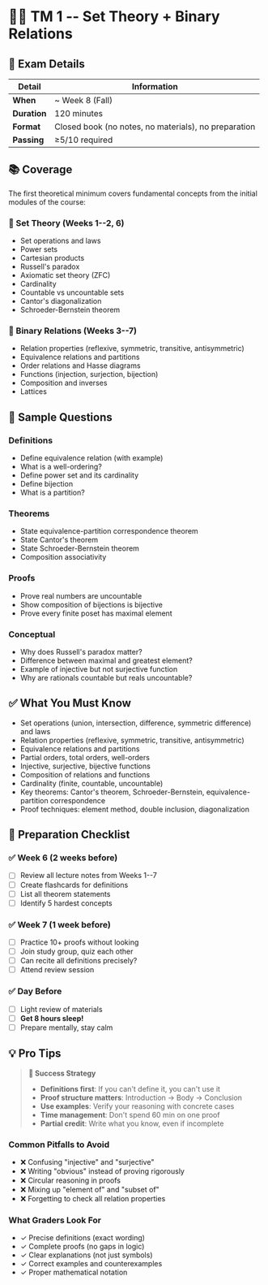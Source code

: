 # 📐🔗 TM 1 -- Set Theory + Binary Relations

## 📅 Exam Details

| Detail | Information |
|--------|-------------|
| **When** | ~ Week 8 (Fall) |
| **Duration** | 120 minutes |
| **Format** | Closed book (no notes, no materials), no preparation |
| **Passing** | ≥5/10 required |

## 📚 Coverage

The first theoretical minimum covers fundamental concepts from the initial modules of the course:

### 📐 Set Theory (Weeks 1--2, 6)

- Set operations and laws
- Power sets
- Cartesian products
- Russell's paradox
- Axiomatic set theory (ZFC)
- Cardinality
- Countable vs uncountable sets
- Cantor's diagonalization
- Schroeder-Bernstein theorem

### 🔗 Binary Relations (Weeks 3--7)

- Relation properties (reflexive, symmetric, transitive, antisymmetric)
- Equivalence relations and partitions
- Order relations and Hasse diagrams
- Functions (injection, surjection, bijection)
- Composition and inverses
- Lattices

## 📝 Sample Questions

### Definitions

- Define equivalence relation (with example)
- What is a well-ordering?
- Define power set and its cardinality
- Define bijection
- What is a partition?

### Theorems

- State equivalence-partition correspondence theorem
- State Cantor's theorem
- State Schroeder-Bernstein theorem
- Composition associativity

### Proofs

- Prove real numbers are uncountable
- Show composition of bijections is bijective
- Prove every finite poset has maximal element

### Conceptual

- Why does Russell's paradox matter?
- Difference between maximal and greatest element?
- Example of injective but not surjective function
- Why are rationals countable but reals uncountable?

## ✅ What You Must Know

- Set operations (union, intersection, difference, symmetric difference) and laws
- Relation properties (reflexive, symmetric, transitive, antisymmetric)
- Equivalence relations and partitions
- Partial orders, total orders, well-orders
- Injective, surjective, bijective functions
- Composition of relations and functions
- Cardinality (finite, countable, uncountable)
- Key theorems: Cantor's theorem, Schroeder-Bernstein, equivalence-partition correspondence
- Proof techniques: element method, double inclusion, diagonalization

## 📖 Preparation Checklist

### ✅ Week 6 (2 weeks before)

- [ ] Review all lecture notes from Weeks 1--7
- [ ] Create flashcards for definitions
- [ ] List all theorem statements
- [ ] Identify 5 hardest concepts

### ✅ Week 7 (1 week before)

- [ ] Practice 10+ proofs without looking
- [ ] Join study group, quiz each other
- [ ] Can recite all definitions precisely?
- [ ] Attend review session

### ✅ Day Before

- [ ] Light review of materials
- [ ] **Get 8 hours sleep!**
- [ ] Prepare mentally, stay calm

## 💡 Pro Tips

> **🎯 Success Strategy**
>
> - **Definitions first**: If you can't define it, you can't use it
> - **Proof structure matters**: Introduction → Body → Conclusion
> - **Use examples**: Verify your reasoning with concrete cases
> - **Time management**: Don't spend 60 min on one proof
> - **Partial credit**: Write what you know, even if incomplete

### Common Pitfalls to Avoid

- ❌ Confusing "injective" and "surjective"
- ❌ Writing "obvious" instead of proving rigorously
- ❌ Circular reasoning in proofs
- ❌ Mixing up "element of" and "subset of"
- ❌ Forgetting to check all relation properties

### What Graders Look For

- ✓ Precise definitions (exact wording)
- ✓ Complete proofs (no gaps in logic)
- ✓ Clear explanations (not just symbols)
- ✓ Correct examples and counterexamples
- ✓ Proper mathematical notation
